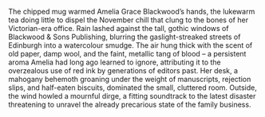 The chipped mug warmed Amelia Grace Blackwood’s hands, the lukewarm tea doing little to dispel the November chill that clung to the bones of her Victorian-era office.  Rain lashed against the tall, gothic windows of Blackwood & Sons Publishing, blurring the gaslight-streaked streets of Edinburgh into a watercolour smudge.  The air hung thick with the scent of old paper, damp wool, and the faint, metallic tang of blood – a persistent aroma Amelia had long ago learned to ignore, attributing it to the overzealous use of red ink by generations of editors past.  Her desk, a mahogany behemoth groaning under the weight of manuscripts, rejection slips, and half-eaten biscuits, dominated the small, cluttered room.  Outside, the wind howled a mournful dirge, a fitting soundtrack to the latest disaster threatening to unravel the already precarious state of the family business.
